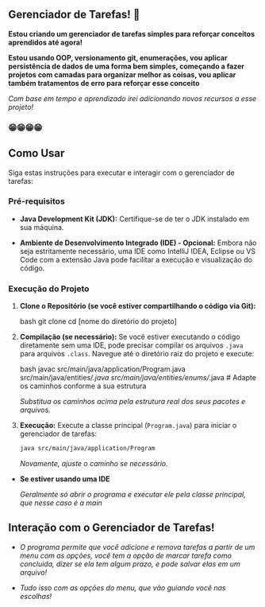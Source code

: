 ## Gerenciador de Tarefas! 📝

**Estou criando um gerenciador de tarefas simples para reforçar conceitos aprendidos até agora!**

**Estou usando OOP, versionamento git, enumerações, vou aplicar persistência de dados de uma forma bem simples, começando a fazer projetos com camadas para organizar melhor as coisas, vou aplicar também tratamentos de erro para reforçar esse conceito**

*Com base em tempo e aprendizado irei adicionando novos recursos a esse projeto!*

### 😁😁😁😁 

## Como Usar

Siga estas instruções para executar e interagir com o gerenciador de tarefas:

### Pré-requisitos

* **Java Development Kit (JDK):** Certifique-se de ter o JDK instalado em sua máquina.

* **Ambiente de Desenvolvimento Integrado (IDE) - Opcional:** Embora não seja estritamente necessário, uma IDE como IntelliJ IDEA, Eclipse ou VS Code com a extensão Java pode facilitar a execução e visualização do código.

### Execução do Projeto

1.  **Clone o Repositório (se você estiver compartilhando o código via Git):**


    bash
    git clone 
    cd [nome do diretório do projeto]
    

2.  **Compilação (se necessário):** Se você estiver executando o código diretamente sem uma IDE, pode precisar compilar os arquivos `.java` para arquivos `.class`. Navegue até o diretório raiz do projeto e execute:


    bash
    javac src/main/java/application/Program.java src/main/java/entities/*.java src/main/java/entities/enums/*.java # Adapte os caminhos conforme a sua estrutura
    
    *Substitua os caminhos acima pela estrutura real dos seus pacotes e arquivos.*

3.  **Execução:** Execute a classe principal (`Program.java`) para iniciar o gerenciador de tarefas:
    ```bash
    java src/main/java/application/Program
    ```
    *Novamente, ajuste o caminho se necessário.*


*  **Se estiver usando uma IDE** 

    *Geralmente só abrir o programa e executar ele pela classe principal, que nesse caso é a main*




## Interação com o Gerenciador de Tarefas!

* *O programa permite que você adicione e remova tarefas a partir de um menu com as opções, você tem a opção de marcar tarefa como concluida, dizer se ela tem algum prazo, e pode salvar elas em um arquivo!*

* *Tudo isso com as opções do menu, que vão guiando você nas escolhas!*


